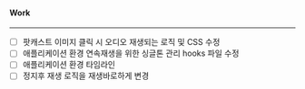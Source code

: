 
#### Work
---
- [ ] 팟캐스트 이미지 클릭 시 오디오 재생되는 로직 및 CSS 수정
- [ ] 애플리케이션 환경 연속재생을 위한 싱글톤 관리 hooks 파일 수정
- [ ] 애플리케이션 환경 타임라인 
- [ ] 정지후 재생 로직을 재생바로하게 변경